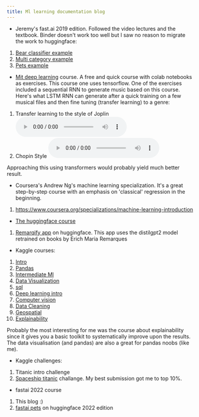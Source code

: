 ```yaml
---
title: Ml learning documentation blog
---
```


* Jeremy's fast.ai 2019 edition. Followed the video lectures and the textbook. 
  Binder doesn't work too well but I saw no reason to migrate the work to huggingface:
1. [Bear classifier example](https://github.com/mikegarts/bearsapp) 
2. [Multi category example](https://github.com/mikegarts/multicatapp)
3. [Pets example](https://github.com/mikegarts/petsapp)

* [Mit deep learning](http://introtodeeplearning.com/) course. A free and quick course with colab notebooks as exercises. 
This course one uses tensorflow.
One of the exercises included a sequential RNN to generate music based on this course. 
Here's what LSTM RNN can generate after a quick training on a few musical files and then fine tuning (transfer learning) to a genre:

1. Transfer learning to the style of Joplin 
   <audio controls> <source src="https://github.com/mikegarts/ml-blog/raw/main/resources/j_1_965.wav" type="audio/wav"> Your browser does not support the audio element. </audio>
2. Chopin Style 
   <audio controls> <source src="https://github.com/mikegarts/ml-blog/raw/main/resources/chopinpreludes_0_5550.wav" type="audio/wav"> Your browser does not support the audio element. </audio>

Approaching this using transformers would probably yield much better result.

* Coursera's Andrew Ng's machine learning specialization. 
It's a great step-by-step course with an emphasis on 'classical' regression in the beginning.
1. https://www.coursera.org/specializations/machine-learning-introduction

* [The huggingface course](https://huggingface.co/course)  
1. [Remarqify app](https://huggingface.co/spaces/mikegarts/remarqify) on huggingface. This app uses the distilgpt2 model retrained on books by Erich Maria Remarques 

* Kaggle courses:
1. [Intro](https://www.kaggle.com/learn/intro-to-machine-learning)
2. [Pandas](https://www.kaggle.com/learn/pandas)
3. [Intermediate Ml](https://www.kaggle.com/learn/intermediate-machine-learning)
4. [Data Visualization](https://www.kaggle.com/learn/data-visualization)
5. [sql](https://www.kaggle.com/learn/intro-to-sql)
6. [Deep learning intro](https://www.kaggle.com/learn/intro-to-deep-learning)
7. [Computer vision](https://www.kaggle.com/learn/computer-vision)
8. [Data Cleaning](https://www.kaggle.com/learn/data-cleaning)
9. [Geospatial](https://www.kaggle.com/learn/geospatial-analysis)
10. [Explainability](https://www.kaggle.com/learn/machine-learning-explainability)

Probably the most interesting for me was the course about explainability since it gives you a basic toolkit to 
systematically improve upon the results. 
The data visualisation (and pandas) are also a great for pandas noobs (like me).  

* Kaggle challenges:
1. Titanic intro challenge
2. [Spaceship titanic](https://www.kaggle.com/code/michaelgartsbein/spaceship-titanic/notebook) challange. My best submission got me to top 10%. 

* fastai 2022 course
1. This blog :)
2. [fastai pets](https://huggingface.co/spaces/mikegarts/fastai_pets) on huggingface 2022 edition

